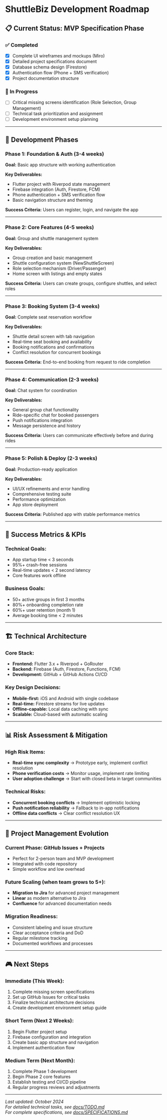 # ShuttleBiz Development Roadmap

## 📋 Current Status: MVP Specification Phase

### ✅ **Completed**

- [x] Complete UI wireframes and mockups (Miro)
- [x] Detailed project specifications document
- [x] Database schema design (Firestore)
- [x] Authentication flow (Phone + SMS verification)
- [x] Project documentation structure

### 🔄 **In Progress**

- [ ] Critical missing screens identification (Role Selection, Group Management)
- [ ] Technical task prioritization and assignment
- [ ] Development environment setup planning

---

## 📅 **Development Phases**

### **Phase 1: Foundation & Auth (3-4 weeks)**

**Goal:** Basic app structure with working authentication

**Key Deliverables:**

- Flutter project with Riverpod state management
- Firebase integration (Auth, Firestore, FCM)
- Phone authentication + SMS verification flow
- Basic navigation structure and theming

**Success Criteria:** Users can register, login, and navigate the app

---

### **Phase 2: Core Features (4-5 weeks)**

**Goal:** Group and shuttle management system

**Key Deliverables:**

- Group creation and basic management
- Shuttle configuration system (NewShuttleScreen)
- Role selection mechanism (Driver/Passenger)
- Home screen with listings and empty states

**Success Criteria:** Users can create groups, configure shuttles, and select roles

---

### **Phase 3: Booking System (3-4 weeks)**

**Goal:** Complete seat reservation workflow

**Key Deliverables:**

- Shuttle detail screen with tab navigation
- Real-time seat booking and availability
- Booking notifications and confirmations
- Conflict resolution for concurrent bookings

**Success Criteria:** End-to-end booking from request to ride completion

---

### **Phase 4: Communication (2-3 weeks)**

**Goal:** Chat system for coordination

**Key Deliverables:**

- General group chat functionality
- Ride-specific chat for booked passengers
- Push notifications integration
- Message persistence and history

**Success Criteria:** Users can communicate effectively before and during rides

---

### **Phase 5: Polish & Deploy (2-3 weeks)**

**Goal:** Production-ready application

**Key Deliverables:**

- UI/UX refinements and error handling
- Comprehensive testing suite
- Performance optimization
- App store deployment

**Success Criteria:** Published app with stable performance metrics

---

## 🎯 **Success Metrics & KPIs**

### **Technical Goals:**

- App startup time < 3 seconds
- 95%+ crash-free sessions
- Real-time updates < 2 second latency
- Core features work offline

### **Business Goals:**

- 50+ active groups in first 3 months
- 80%+ onboarding completion rate
- 60%+ user retention (month 1)
- Average booking time < 2 minutes

---

## 🏗️ **Technical Architecture**

### **Core Stack:**

- **Frontend:** Flutter 3.x + Riverpod + GoRouter
- **Backend:** Firebase (Auth, Firestore, Functions, FCM)
- **Development:** GitHub + GitHub Actions CI/CD

### **Key Design Decisions:**

- **Mobile-first:** iOS and Android with single codebase
- **Real-time:** Firestore streams for live updates
- **Offline-capable:** Local data caching with sync
- **Scalable:** Cloud-based with automatic scaling

---

## 📊 **Risk Assessment & Mitigation**

### **High Risk Items:**

- **Real-time sync complexity** → Prototype early, implement conflict resolution
- **Phone verification costs** → Monitor usage, implement rate limiting
- **User adoption challenge** → Start with closed beta in target communities

### **Technical Risks:**

- **Concurrent booking conflicts** → Implement optimistic locking
- **Push notification reliability** → Fallback to in-app notifications
- **Offline data conflicts** → Clear conflict resolution UX

---

## 🔄 **Project Management Evolution**

### **Current Phase: GitHub Issues + Projects**

- Perfect for 2-person team and MVP development
- Integrated with code repository
- Simple workflow and low overhead

### **Future Scaling (when team grows to 5+):**

- **Migration to Jira** for advanced project management
- **Linear** as modern alternative to Jira
- **Confluence** for advanced documentation needs

### **Migration Readiness:**

- Consistent labeling and issue structure
- Clear acceptance criteria and DoD
- Regular milestone tracking
- Documented workflows and processes

---

## 🎮 **Next Steps**

### **Immediate (This Week):**

1. Complete missing screen specifications
2. Set up GitHub Issues for critical tasks
3. Finalize technical architecture decisions
4. Create development environment setup guide

### **Short Term (Next 2 Weeks):**

1. Begin Flutter project setup
2. Firebase configuration and integration
3. Create basic app structure and navigation
4. Implement authentication flow

### **Medium Term (Next Month):**

1. Complete Phase 1 development
2. Begin Phase 2 core features
3. Establish testing and CI/CD pipeline
4. Regular progress reviews and adjustments

---

_Last updated: October 2024_  
_For detailed technical tasks, see [docs/TODO.md](docs/TODO.md)_  
_For complete specifications, see [docs/SPECIFICATIONS.md](docs/SPECIFICATIONS.md)_

